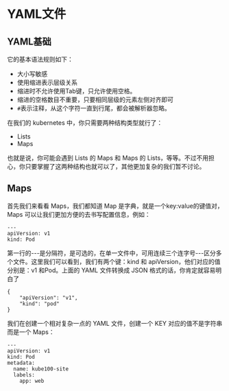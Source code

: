 # YAML文件

## YAML基础

它的基本语法规则如下：

- 大小写敏感
- 使用缩进表示层级关系
- 缩进时不允许使用Tab键，只允许使用空格。
- 缩进的空格数目不重要，只要相同层级的元素左侧对齐即可
- `#`表示注释，从这个字符一直到行尾，都会被解析器忽略。

在我们的 kubernetes 中，你只需要两种结构类型就行了：
- Lists
- Maps

也就是说，你可能会遇到 Lists 的 Maps 和 Maps 的 Lists，等等。不过不用担心，你只要掌握了这两种结构也就可以了，其他更加复杂的我们暂不讨论。


## Maps

首先我们来看看 Maps，我们都知道 Map 是字典，就是一个key:value的键值对，Maps 可以让我们更加方便的去书写配置信息，例如：

```
---
apiVersion: v1
kind: Pod

```

第一行的---是分隔符，是可选的，在单一文件中，可用连续三个连字号---区分多个文件。这里我们可以看到，我们有两个键：kind 和 apiVersion，他们对应的值分别是：v1 和Pod。上面的 YAML 文件转换成 JSON 格式的话，你肯定就容易明白了

```
{
    "apiVersion": "v1",
    "kind": "pod"
}

```

我们在创建一个相对复杂一点的 YAML 文件，创建一个 KEY 对应的值不是字符串而是一个 Maps：

```
---
apiVersion: v1
kind: Pod
metadata:
  name: kube100-site
  labels:
    app: web

```

